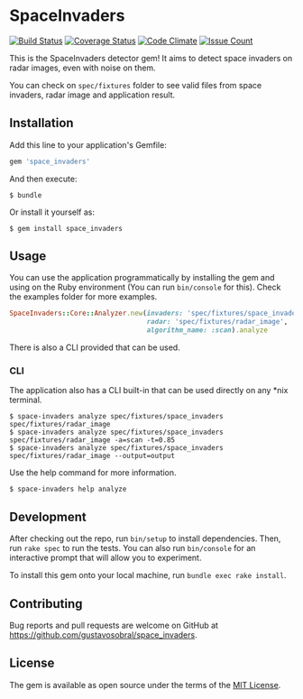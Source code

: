 # SpaceInvaders

[![Build Status](https://travis-ci.org/gustavosobral/space_invaders.svg?branch=master)](https://travis-ci.org/gustavosobral/space_invaders) [![Coverage Status](https://coveralls.io/repos/github/gustavosobral/space_invaders/badge.svg?branch=master)](https://coveralls.io/github/gustavosobral/space_invaders?branch=master) [![Code Climate](https://codeclimate.com/github/gustavosobral/space_invaders/badges/gpa.svg)](https://codeclimate.com/github/gustavosobral/space_invaders) [![Issue Count](https://codeclimate.com/github/gustavosobral/space_invaders/badges/issue_count.svg)](https://codeclimate.com/github/gustavosobral/space_invaders)

This is the SpaceInvaders detector gem! It aims to detect space invaders on radar images, even with noise on them. 

You can check on `spec/fixtures` folder to see valid files from space invaders, radar image and application result.

## Installation

Add this line to your application's Gemfile:

```ruby
gem 'space_invaders'
```

And then execute:

    $ bundle

Or install it yourself as:

    $ gem install space_invaders

## Usage

You can use the application programmatically by installing the gem and using on the Ruby environment (You can run `bin/console` for this). Check the examples folder for more examples.

```ruby
SpaceInvaders::Core::Analyzer.new(invaders: 'spec/fixtures/space_invaders',
                                  radar: 'spec/fixtures/radar_image',
                                  algorithm_name: :scan).analyze
```

There is also a CLI provided that can be used.

### CLI

The application also has a CLI built-in that can be used directly on any *nix terminal. 

```
$ space-invaders analyze spec/fixtures/space_invaders spec/fixtures/radar_image
$ space-invaders analyze spec/fixtures/space_invaders spec/fixtures/radar_image -a=scan -t=0.85
$ space-invaders analyze spec/fixtures/space_invaders spec/fixtures/radar_image --output=output
```

Use the help command for more information.

```
$ space-invaders help analyze
```

## Development

After checking out the repo, run `bin/setup` to install dependencies. Then, run `rake spec` to run the tests. You can also run `bin/console` for an interactive prompt that will allow you to experiment.

To install this gem onto your local machine, run `bundle exec rake install`.

## Contributing

Bug reports and pull requests are welcome on GitHub at https://github.com/gustavosobral/space_invaders.


## License

The gem is available as open source under the terms of the [MIT License](http://opensource.org/licenses/MIT).

